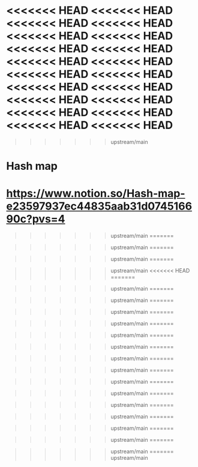 <<<<<<< HEAD
<<<<<<< HEAD
<<<<<<< HEAD
<<<<<<< HEAD
<<<<<<< HEAD
<<<<<<< HEAD
<<<<<<< HEAD
<<<<<<< HEAD
<<<<<<< HEAD
<<<<<<< HEAD
<<<<<<< HEAD
<<<<<<< HEAD
<<<<<<< HEAD
<<<<<<< HEAD
<<<<<<< HEAD
<<<<<<< HEAD
<<<<<<< HEAD
<<<<<<< HEAD
<<<<<<< HEAD
<<<<<<< HEAD
=======
>>>>>>> upstream/main
# Hash map
https://www.notion.so/Hash-map-e23597937ec44835aab31d074516690c?pvs=4
=======

>>>>>>> upstream/main
=======

>>>>>>> upstream/main
=======

>>>>>>> upstream/main
=======

>>>>>>> upstream/main
<<<<<<< HEAD
=======

>>>>>>> upstream/main
=======

>>>>>>> upstream/main
=======

>>>>>>> upstream/main
=======

>>>>>>> upstream/main
=======

>>>>>>> upstream/main
=======

>>>>>>> upstream/main
=======

>>>>>>> upstream/main
=======

>>>>>>> upstream/main
=======

>>>>>>> upstream/main
=======

>>>>>>> upstream/main
=======

>>>>>>> upstream/main
=======

>>>>>>> upstream/main
=======

>>>>>>> upstream/main
=======

>>>>>>> upstream/main
=======

>>>>>>> upstream/main
=======
>>>>>>> upstream/main
